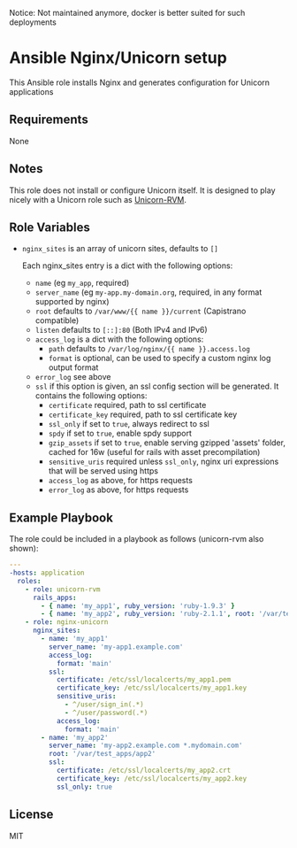 Notice: Not maintained anymore, docker is better suited for such deployments

Ansible Nginx/Unicorn setup
===========================

This Ansible role installs Nginx and generates configuration for Unicorn
applications

Requirements
------------

None

Notes
-----

This role does not install or configure Unicorn itself. It is designed
to play nicely with a Unicorn role such as
[Unicorn-RVM](https://github.com/agios/ansible-unicorn-rvm).

Role Variables
--------------

-   `nginx_sites` is an array of unicorn sites, defaults to `[]`

    Each nginx_sites entry is a dict with the following options:

    -   `name` (eg `my_app`, required)
    -   `server_name` (eg `my-app.my-domain.org`, required, in any
        format supported by nginx)
    -   `root` defaults to `/var/www/{{ name }}/current` (Capistrano
        compatible)
    -   `listen` defaults to `[::]:80` (Both IPv4 and IPv6)
    -   `access_log` is a dict with the following options:
        -   `path` defaults to `/var/log/nginx/{{ name }}.access.log`
        -   `format` is optional, can be used to specify a custom nginx
            log output format
    -   `error_log` see above
    -   `ssl` if this option is given, an ssl config section will be
        generated. It contains the following options:
        -   `certificate` required, path to ssl certificate
        -   `certificate_key` required, path to ssl certificate key
        -   `ssl_only` if set to `true`, always redirect to ssl
        -   `spdy` if set to `true`, enable spdy support
        -   `gzip_assets` if set to `true`, enable serving gzipped
            'assets' folder, cached for 16w (useful for rails with asset
            precompilation)
        -   `sensitive_uris` required unless `ssl_only`, nginx uri
            expressions that will be served using https
        -   `access_log` as above, for https requests
        -   `error_log` as above, for https requests




Example Playbook
----------------

The role could be included in a playbook as follows (unicorn-rvm also
shown):

```yaml
---
-hosts: application
  roles:
    - role: unicorn-rvm
      rails_apps:
        - { name: 'my_app1', ruby_version: 'ruby-1.9.3' }
        - { name: 'my_app2', ruby_version: 'ruby-2.1.1', root: '/var/test_apps/app2', env: staging }
    - role: nginx-unicorn
      nginx_sites:
        - name: 'my_app1'
          server_name: 'my-app1.example.com'
          access_log:
            format: 'main'
          ssl:
            certificate: /etc/ssl/localcerts/my_app1.pem
            certificate_key: /etc/ssl/localcerts/my_app1.key
            sensitive_uris:
              - ^/user/sign_in(.*)
              - ^/user/password(.*)
            access_log:
              format: 'main'
        - name: 'my_app2'
          server_name: 'my-app2.example.com *.mydomain.com'
          root: '/var/test_apps/app2'
          ssl:
            certificate: /etc/ssl/localcerts/my_app2.crt
            certificate_key: /etc/ssl/localcerts/my_app2.key
            ssl_only: true
```

License
-------

MIT

